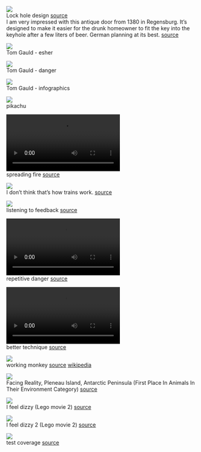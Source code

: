 ![](https://github.com/amra/notes/blob/master/memes/lock-hole-design.jpg)
<br/>Lock hole design [source](https://twitter.com/simongerman600/status/1041772535833083911)
<br/>I am very impressed with this antique door from 1380 in Regensburg. It’s designed to make it easier for the drunk homeowner to fit the key into the keyhole after a few liters of beer. German planning at its best. [source](https://www.reddit.com/r/mildlyinteresting/comments/9gdua9/this_antique_door_from_1380_in_regensburg_germany/?st=JM5X7PBW&sh=272d1c0f)

![](https://github.com/amra/notes/blob/master/memes/tom-gauld-esher.jpeg)
<br/>Tom Gauld - esher

![](https://github.com/amra/notes/blob/master/memes/tom-gauld-danger.jpg)
<br/>Tom Gauld - danger

![](https://github.com/amra/notes/blob/master/memes/tom-gauld-infographics.jpg)
<br/>Tom Gauld - infographics

![](https://github.com/amra/notes/blob/master/memes/pikachu.gif)
<br/>pikachu

![](https://github.com/amra/notes/blob/master/memes/spreading-fire.mp4)
<br/>spreading fire [source](https://twitter.com/Nick_Craver/status/1051221337413431298)

![](https://github.com/amra/notes/blob/master/memes/i-do-not-think-this-is-how-trains-works.jpg)
<br/>I don’t think that’s how trains work. [source](https://twitter.com/_youhadonejob1/status/1071974283713396736/photo/1)

![](https://github.com/amra/notes/blob/master/memes/listening-to-feedback.jpg)
<br/>listening to feedback [source](https://twitter.com/iamdevloper/status/1072071212325617664/photo/1)

![](https://github.com/amra/notes/blob/master/memes/danger-repetitive.mp4)
<br/>repetitive danger [source](https://twitter.com/KaptanHindustan/status/1071775252336820225/video/1)

![](https://github.com/amra/notes/blob/master/memes/better-technique.mp4)
<br/>better technique [source](https://twitter.com/TheFigen/status/1081204377833144321/video/1)

![](https://github.com/amra/notes/blob/master/memes/monkey-working.jpg)
<br/>working monkey [source](https://twitter.com/CrazyGloble/status/1080973226166099968/photo/1) [wikipedia](https://en.wikipedia.org/wiki/Jack_(baboon))

![](https://github.com/amra/notes/blob/master/memes/facing-reality.jpg)
<br/>Facing Reality, Pleneau Island, Antarctic Peninsula (First Place In Animals In Their Environment Category) [source](http://thefrogo.com/photography/stunning-pictures-that-won-the-2018-siena-international-photo-awards/7/)

![](https://github.com/amra/notes/blob/master/memes/star-i-feel-dizzy.gif)
<br/>I feel dizzy (Lego movie 2) [source](https://tenor.com/view/vomit-throw-up-puke-spew-the-lego-movie2-gif-13480387)

![](https://github.com/amra/notes/blob/master/memes/star-i-feel-dizzy-2.gif)
<br/>I feel dizzy 2 (Lego movie 2) [source](https://tenor.com/view/ifeel-dizzy-vomit-throw-up-puke-spew-gif-13480349)

![](https://github.com/amra/notes/blob/master/memes/test-coverage.jpg)
<br/>test coverage [source](https://twitter.com/tlakomy/status/1111163601925095424/photo/1)

<!--
![](https://github.com/amra/notes/blob/master/memes/XXX)
<br/>XXX [source]()
-->
